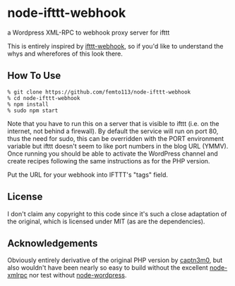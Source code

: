 node-ifttt-webhook
==================

a Wordpress XML-RPC to webhook proxy server for ifttt

This is entirely inspired by [ifttt-webhook](/captn3m0/ifttt-webhook), so if
you'd like to understand the whys and wherefores of this look there.

## How To Use

    % git clone https://github.com/femto113/node-ifttt-webhook
    % cd node-ifttt-webhook
    % npm install
    % sudo npm start

Note that you have to run this on a server that is visible to ifttt (i.e. on the 
internet, not behind a firewall).  By default the service will run on port 80,
thus the need for sudo, this can be overridden with the PORT environment variable
but ifttt doesn't seem to like port numbers in the blog URL (YMMV).  Once running
you should be able to activate the WordPress channel and create recipes following
the same instructions as for the PHP version.

Put the URL for your webhook into IFTTT's "tags" field.

## License

I don't claim any copyright to this code since it's such a close adaptation of
the original, which is licensed under MIT (as are the dependencies).

## Acknowledgements

Obviously entirely derivative of the original PHP version by [captn3m0](https://github.com/captn3m0), but also 
wouldn't have been nearly so easy to build without the excellent [node-xmlrpc](https://github.com/baalexander/node-xmlrpc)
nor test without [node-wordpress](http://github.com/scottgonzalez/node-wordpress).
